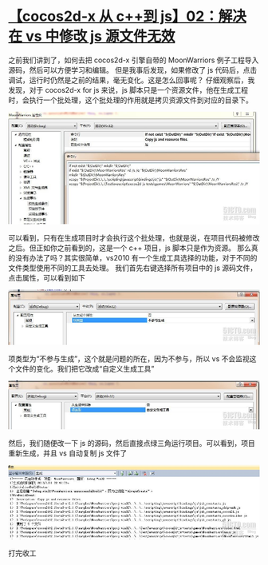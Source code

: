 # [【cocos2d-x 从 c++到 js】02：解决在 vs 中修改 js 源文件无效](http://goldlion.blog.51cto.com/4127613/1114959)

之前我们讲到了，如何去把 cocos2d-x 引擎自带的 MoonWarriors 例子工程导入源码，然后可以方便学习和编辑。
但是我事后发现，如果修改了 js 代码后，点击调试，运行时仍然是之前的结果，毫无变化。这是怎么回事呢？
仔细观察后，我发现，对于 cocos2d-x for js 来说，js 脚本只是一个资源文件，他在生成工程时，会执行一个批处理，这个批处理的作用就是拷贝资源文件到对应的目录下。

![](images/5.jpg)

可以看到，只有在生成项目时才会执行这个批处理，也就是说，在项目代码被修改之后。但正如你之前看到的，这是一个 c++ 项目，js 脚本只是作为资源。
那么真的没有办法了吗？其实很简单，vs2010 有一个生成工具选择的功能，对于不同的文件类型使用不同的工具去处理。
我们首先右键选择所有项目中的 js 源码文件，点击属性，可以看到如下

![](images/6.jpg)

项类型为“不参与生成”，这个就是问题的所在，因为不参与，所以 vs 不会监视这个文件的变化。我们把它改成“自定义生成工具”

![](images/7.jpg)

然后，我们随便改一下 js 的源码，然后直接点绿三角运行项目。可以看到，项目重新生成，并且 vs 自动复制 js 文件了

![](images/8.jpg)

打完收工